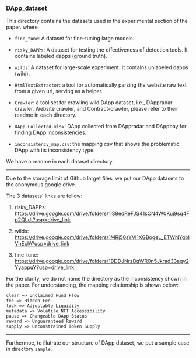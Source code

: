 ### DApp_dataset

This directory contains the datasets used in the experimental section of the paper. where

- `fine_tune`: A dataset for fine-tuning large models.

- `risky_DAPPs`: A dataset for testing the effectiveness of detection tools. It contains labeled dapps (ground truth).

- `wilds`: A dataset for large-scale experiment. It contains unlabeled dapps (wild).

- `HtmlTextExtractor`: a tool for automatically parsing the website raw text from a given url, serving as a helper.

- `Crawler`: a tool set for crawling wild DApp dataset, i.e., DAppradar crawler, Website crawler, and Contract-crawler, please refer to their readme in each directory.

- `DApp-Collected.xlsx`: DApp collected from DAppradar and DAppbay for finding DApp inconsistencies.

- `inconsistency_map.csv`: the mapping csv that shows the problematic DApp with its inconsistency type.

We have a readme in each dataset directory.

---

Due to the storage limit of Github larget files, we put our DApp datasets to the anonymous google drive.

The 3 datasets' links are follow:

1. risky_DAPPs: <https://drive.google.com/drive/folders/1lS8edReFJS41sCN4W0Kuj9sq4Fp2QLdt?usp=drive_link>

2. wilds: <https://drive.google.com/drive/folders/1MRj50sYVl1XGBogeL_ETWNYqbIVnEclA?usp=drive_link>

3. fine-tune: <https://drive.google.com/drive/folders/1BDDJNrzBqWR0n5Jkrad33agy2YyappuY?usp=drive_link>

For the clarity, we do not name the directory as the inconsistency shown in the paper. For understanding, the mapping relationship is shown below:

```csv=
clear => Unclaimed Fund Flow
fee => Hidden Fee
lock => Adjustable Liquidity
metadata => Volatile NFT Accessibility
pause => Changeable DApp Status
reward => Unguaranteed Reward
supply => Unconstrained Token Supply
```

---

Furthermoe, to illutrate our structure of DApp dataset, we put a sample case in directory `sample`.
